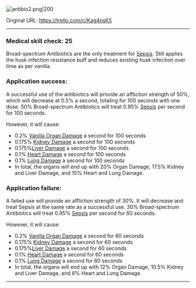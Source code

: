 ![antibio2.png\|200](/Items/Broad-spectrum%20Antibiotics%20-%20Attachments/6718845db30472d958dd7d60.png)

Original URL: https://trello.com/c/Kag4nsK5

---

### Medical skill check: 25

Broad-spectrum Antibiotics are the only treatment for [Sepsis](../Blood/Sepsis.md). Still applies the husk infection resistance buff and reduces existing husk infection over time as per vanilla.

### Application success:

A successful use of the antibiotics will provide an affliction strength of 50%, which will decrease at 0.5% a second, totaling for 100 seconds with one dose. 50% Broad-spectrum Antibiotics will treat 0.95% [Sepsis](../Blood/Sepsis.md) per second for 100 seconds.

However, it will cause:

- 0.2% [Vanilla Organ Damage](../Torso/Vanilla%20Organ%20Damage.md) a second for 100 seconds
- 0.175% [Kidney Damage](../Torso/Kidney%20Damage.md) a second for 100 seconds
- 0.175%[Liver Damage](../Torso/Liver%20Damage.md) a second for 100 seconds
- 0.1% [Heart Damage](../Heart/Heart%20Damage.md) a second for 100 seconds
- 0.1% [Lung Damage](../Lungs/Lung%20Damage.md) a second for 100 seconds
- In total, the organs will end up with 20% Organ Damage, 17.5% Kidney and Liver Damage, and 10% Heart and Lung Damage.

### Application failure:

A failed use will provide an affliction strength of 30%. It will decrease and treat Sepsis at the same rate as a successful use. 30% Broad-spectrum Antibiotics will treat 0.95% [Sepsis](../Blood/Sepsis.md) per second for 60 seconds.

However, it will cause:

- 0.2% [Vanilla Organ Damage](../Torso/Vanilla%20Organ%20Damage.md) a second for 60 seconds
- 0.175% [Kidney Damage](../Torso/Kidney%20Damage.md) a second for 60 seconds
- 0.175%[Liver Damage](../Torso/Liver%20Damage.md) a second for 60 seconds
- 0.1% [Heart Damage](../Heart/Heart%20Damage.md) a second for 60 seconds
- 0.1% [Lung Damage](../Lungs/Lung%20Damage.md) a second for 60 seconds
- In total, the organs will end up with 12% Organ Damage, 10.5% Kidney and Liver Damage, and 6% Heart and Lung Damage.

---

